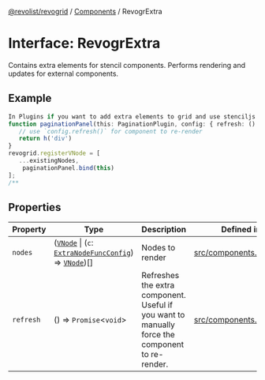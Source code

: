 [@revolist/revogrid](README.md) / [Components](Namespace.Components.md) / RevogrExtra

# Interface: RevogrExtra

Contains extra elements for stencil components.
Performs rendering and updates for external components.

## Example

```ts
In Plugins if you want to add extra elements to grid and use stenciljs vnodes reactivity:
function paginationPanel(this: PaginationPlugin, config: { refresh: () => void }) {
   // use `config.refresh()` for component to re-render
   return h('div')
}
revogrid.registerVNode = [
   ...existingNodes,
    paginationPanel.bind(this)
];
/**
```

## Properties

| Property | Type | Description | Defined in |
| ------ | ------ | ------ | ------ |
| `nodes` | ([`VNode`](Interface.VNode.md) \| (`c`: [`ExtraNodeFuncConfig`](Interface.ExtraNodeFuncConfig.md)) => [`VNode`](Interface.VNode.md))[] | Nodes to render | [src/components.d.ts:423](https://github.com/revolist/revogrid/blob/825821baadfa2debcf4d39f08d4e13cf00eca4b8/src/components.d.ts#L423) |
| `refresh` | () => `Promise`\<`void`\> | Refreshes the extra component. Useful if you want to manually force the component to re-render. | [src/components.d.ts:430](https://github.com/revolist/revogrid/blob/825821baadfa2debcf4d39f08d4e13cf00eca4b8/src/components.d.ts#L430) |
